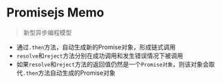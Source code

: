 # Promisejs Memo



> 新型异步编程模型



* 通过`.then`方法，自动生成新的Promise对象，形成链式调用
* `resolve`和`reject`方法分别在成功调用和发生错误情况下被调用
* 如果`resolve`和`reject`方法的返回值仍然是一个`Promise对象`，则该对象会取代`.then`方法自动生成的Promise对象
